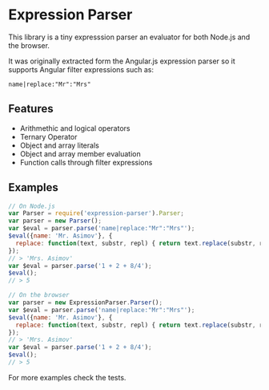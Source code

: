 Expression Parser
=================

This library is a tiny expresssion parser an evaluator for both Node.js and the browser.

It was originally extracted form the Angular.js expression parser so it supports Angular filter expressions such as:

```
name|replace:"Mr":"Mrs"
```

Features
--------

- Arithmethic and logical operators
- Ternary Operator
- Object and array literals
- Object and array member evaluation
- Function calls through filter expressions

Examples
--------
```js
// On Node.js
var Parser = require('expression-parser').Parser;
var parser = new Parser();
var $eval = parser.parse('name|replace:"Mr":"Mrs"');
$eval({name: 'Mr. Asimov'}, {
  replace: function(text, substr, repl) { return text.replace(substr, repl); }
});
// > 'Mrs. Asimov'
var $eval = parser.parse('1 + 2 + 8/4');
$eval();
// > 5
```

```js
// On the browser
var parser = new ExpressionParser.Parser();
var $eval = parser.parse('name|replace:"Mr":"Mrs"');
$eval({name: 'Mr. Asimov'}, {
  replace: function(text, substr, repl) { return text.replace(substr, repl); }
});
// > 'Mrs. Asimov'
var $eval = parser.parse('1 + 2 + 8/4');
$eval();
// > 5
```
For more examples check the tests.


